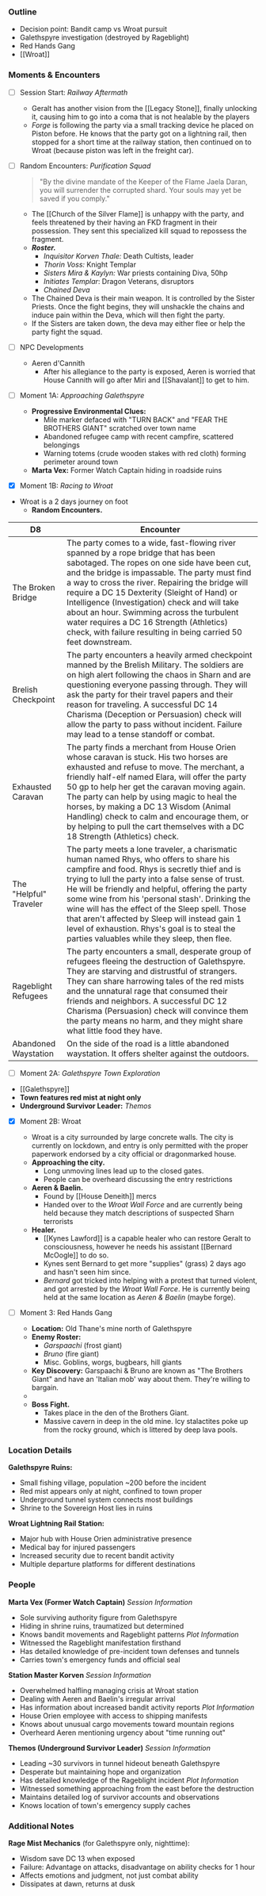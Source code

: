 ### Outline

- Decision point: Bandit camp vs Wroat pursuit
- Galethspyre investigation (destroyed by Rageblight)
- Red Hands Gang
- [[Wroat]]


### Moments & Encounters

- [ ] Session Start: _Railway Aftermath_
	- Geralt has another vision from the [[Legacy Stone]], finally unlocking it, causing him to go into a coma that is not healable by the players
	- *Forge* is following the party via a small tracking device he placed on Piston before. He knows that the party got on a lightning rail, then stopped for a short time at the railway station, then continued on to Wroat (because piston was left in the freight car). 

- [ ] Random Encounters: *Purification Squad*
	> "By the divine mandate of the Keeper of the Flame Jaela Daran, you will surrender the corrupted shard. Your souls may yet be saved if you comply."
	
	- The [[Church of the Silver Flame]] is unhappy with the party, and feels threatened by their having an FKD fragment in their possession. They sent this specialized kill squad to repossess the fragment.
	- ***Roster.***
		- *Inquisitor Korven Thale:* Death Cultists, leader
		- *Thorin Voss:* Knight Templar
		- *Sisters Mira & Kaylyn:* War priests containing Diva, 50hp
		- *Initiates Templar*: Dragon Veterans, disruptors
		- *Chained Deva*
	- The Chained Deva is their main weapon. It is controlled by the Sister Priests. Once the fight begins, they will unshackle the chains and induce pain within the Deva, which will then fight the party.
	- If the Sisters are taken down, the deva may either flee or help the party fight the squad.

- [ ] NPC Developments
	- Aeren d'Cannith
		- After his allegiance to the party is exposed, Aeren is worried that House Cannith will go after Miri and [[Shavalant]] to get to him.

- [ ] Moment 1A: _Approaching Galethspyre_ 
	- **Progressive Environmental Clues:**
		- Mile marker defaced with "TURN BACK" and "FEAR THE BROTHERS GIANT" scratched over town name
		- Abandoned refugee camp with recent campfire, scattered belongings
		- Warning totems (crude wooden stakes with red cloth) forming perimeter around town
	- **Marta Vex:** Former Watch Captain hiding in roadside ruins

- [x] Moment 1B: _Racing to Wroat_
- Wroat is a 2 days journey on foot
	- **Random Encounters.**

| D8                     | Encounter                                                                                                                                                                                                                                                                                                                                                                                                                                                                                                  |
| ---------------------- | ---------------------------------------------------------------------------------------------------------------------------------------------------------------------------------------------------------------------------------------------------------------------------------------------------------------------------------------------------------------------------------------------------------------------------------------------------------------------------------------------------------- |
| The Broken Bridge      | The party comes to a wide, fast-flowing river spanned by a rope bridge that has been sabotaged. The ropes on one side have been cut, and the bridge is impassable. The party must find a way to cross the river. Repairing the bridge will require a DC 15 Dexterity (Sleight of Hand) or Intelligence (Investigation) check and will take about an hour. Swimming across the turbulent water requires a DC 16 Strength (Athletics) check, with failure resulting in being carried 50 feet downstream.     |
| Brelish Checkpoint     | The party encounters a heavily armed checkpoint manned by the Brelish Military. The soldiers are on high alert following the chaos in Sharn and are questioning everyone passing through. They will ask the party for their travel papers and their reason for traveling. A successful DC 14 Charisma (Deception or Persuasion) check will allow the party to pass without incident. Failure may lead to a tense standoff or combat.                                                                       |
| Exhausted Caravan      | The party finds a merchant from House Orien whose caravan is stuck. His two horses are exhausted and refuse to move. The merchant, a friendly half-elf named Elara, will offer the party 50 gp to help her get the caravan moving again. The party can help by using magic to heal the horses, by making a DC 13 Wisdom (Animal Handling) check to calm and encourage them, or by helping to pull the cart themselves with a DC 18 Strength (Athletics) check.                                             |
| The "Helpful" Traveler | The party meets a lone traveler, a charismatic human named Rhys, who offers to share his campfire and food. Rhys is secretly thief and is trying to lull the party into a false sense of trust. He will be friendly and helpful, offering the party some wine from his 'personal stash'. Drinking the wine will has the effect of the Sleep spell. Those that aren't affected by Sleep will instead gain 1 level of exhaustion. Rhys's goal is to steal the parties valuables while they sleep, then flee. |
| Rageblight Refugees    | The party encounters a small, desperate group of refugees fleeing the destruction of Galethspyre. They are starving and distrustful of strangers. They can share harrowing tales of the red mists and the unnatural rage that consumed their friends and neighbors. A successful DC 12 Charisma (Persuasion) check will convince them the party means no harm, and they might share what little food they have.                                                                                            |
| Abandoned Waystation   | On the side of the road is a little abandoned waystation. It offers shelter against the outdoors.                                                                                                                                                                                                                                                                                                                                                                                                          |

- [ ] Moment 2A: _Galethspyre Town Exploration_  
- [[Galethspyre]]
- **Town features red mist at night only**
- **Underground Survivor Leader:** *Themos*

- [x] Moment 2B: Wroat
	- Wroat is a city surrounded by large concrete walls. The city is currently on lockdown, and entry is only permitted with the proper paperwork endorsed by a city official or dragonmarked house.
	- **Approaching the city.**
		- Long unmoving lines lead up to the closed gates.
		- People can be overheard discussing the entry restrictions
	- **Aeren & Baelin.**
		- Found by [[House Deneith]] mercs
		- Handed over to the *Wroat Wall Force* and are currently being held because they match descriptions of suspected Sharn terrorists
	- **Healer.**
		- [[Kynes Lawford]] is a capable healer who can restore Geralt to consciousness, however he needs his assistant [[Bernard McOogle]] to do so.
		- Kynes sent Bernard to get more "supplies" (grass) 2 days ago and hasn't seen him since.
		- *Bernard* got tricked into helping with a protest that turned violent, and got arrested by the *Wroat Wall Force*. He is currently being held at the same location as *Aeren & Baelin* (maybe forge).

- [ ] Moment 3: Red Hands Gang
	- **Location:** Old Thane's mine north of Galethspyre
	- **Enemy Roster:**
	    - *Garspaachi* (frost giant)
	    - *Bruno* (fire giant)
	    - Misc. Goblins, worgs, bugbears, hill giants
	- **Key Discovery:** Garspaachi & Bruno are known as "The Brothers Giant" and have an 'Italian mob' way about them. They're willing to bargain.
	- 
	- **Boss Fight.**
		- Takes place in the den of the Brothers Giant.
		- Massive cavern in deep in the old mine. Icy stalactites poke up from the rocky ground, which is littered by deep lava pools.


### Location Details

**Galethspyre Ruins:**
- Small fishing village, population ~200 before the incident
- Red mist appears only at night, confined to town proper
- Underground tunnel system connects most buildings
- Shrine to the Sovereign Host lies in ruins

**Wroat Lightning Rail Station:**
- Major hub with House Orien administrative presence
- Medical bay for injured passengers
- Increased security due to recent bandit activity
- Multiple departure platforms for different destinations

### People

**Marta Vex (Former Watch Captain)** 
_Session Information_
- Sole surviving authority figure from Galethspyre
- Hiding in shrine ruins, traumatized but determined
- Knows bandit movements and Rageblight patterns
_Plot Information_
- Witnessed the Rageblight manifestation firsthand
- Has detailed knowledge of pre-incident town defenses and tunnels
- Carries town's emergency funds and official seal

**Station Master Korven** 
_Session Information_
- Overwhelmed halfling managing crisis at Wroat station
- Dealing with Aeren and Baelin's irregular arrival
- Has information about increased bandit activity reports 
_Plot Information_
- House Orien employee with access to shipping manifests
- Knows about unusual cargo movements toward mountain regions
- Overheard Aeren mentioning urgency about "time running out"

**Themos (Underground Survivor Leader)** 
_Session Information_
- Leading ~30 survivors in tunnel hideout beneath Galethspyre
- Desperate but maintaining hope and organization
- Has detailed knowledge of the Rageblight incident 
_Plot Information_
- Witnessed something approaching from the east before the destruction
- Maintains detailed log of survivor accounts and observations
- Knows location of town's emergency supply caches

### Additional Notes

**Rage Mist Mechanics** (for Galethspyre only, nighttime):
- Wisdom save DC 13 when exposed
- Failure: Advantage on attacks, disadvantage on ability checks for 1 hour
- Affects emotions and judgment, not just combat ability
- Dissipates at dawn, returns at dusk
